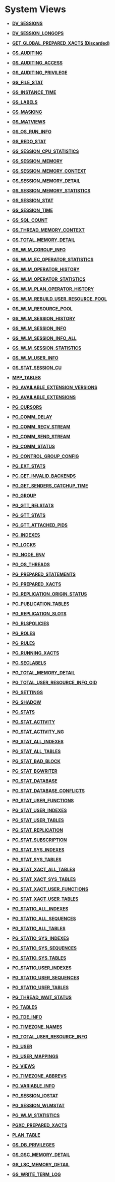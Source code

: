 # System Views<a name="EN-US_TOPIC_0289901002"></a>

-   **[DV\_SESSIONS](dv_sessions.md)**  

-   **[DV\_SESSION\_LONGOPS](dv_session_longops.md)**  

-   **[GET\_GLOBAL\_PREPARED\_XACTS \(Discarded\)](get_global_prepared_xacts-(discarded).md)**  

-   **[GS\_AUDITING](gs_auditing.md)**  

-   **[GS\_AUDITING\_ACCESS](gs_auditing_access.md)**  

-   **[GS\_AUDITING\_PRIVILEGE](gs_auditing_privilege.md)**  

-   **[GS\_FILE\_STAT](gs_file_stat.md)**  

-   **[GS\_INSTANCE\_TIME](gs_instance_time.md)**  

-   **[GS\_LABELS](gs_labels.md)**  

-   **[GS\_MASKING](gs_masking.md)**  

-   **[GS\_MATVIEWS](gs_matviews.md)**  

-   **[GS\_OS\_RUN\_INFO](gs_os_run_info.md)**  

-   **[GS\_REDO\_STAT](gs_redo_stat.md)**  

-   **[GS\_SESSION\_CPU\_STATISTICS](gs_session_cpu_statistics.md)**  

-   **[GS\_SESSION\_MEMORY](gs_session_memory.md)**  

-   **[GS\_SESSION\_MEMORY\_CONTEXT](gs_session_memory_context.md)**  

-   **[GS\_SESSION\_MEMORY\_DETAIL](gs_session_memory_detail.md)**  

-   **[GS\_SESSION\_MEMORY\_STATISTICS](gs_session_memory_statistics.md)**  

-   **[GS\_SESSION\_STAT](gs_session_stat.md)**  

-   **[GS\_SESSION\_TIME](gs_session_time.md)**  

-   **[GS\_SQL\_COUNT](gs_sql_count.md)**  

-   **[GS\_THREAD\_MEMORY\_CONTEXT](gs_thread_memory_context.md)**  

-   **[GS\_TOTAL\_MEMORY\_DETAIL](gs_total_memory_detail.md)**  

-   **[GS\_WLM\_CGROUP\_INFO](gs_wlm_cgroup_info.md)**  

-   **[GS\_WLM\_EC\_OPERATOR\_STATISTICS](gs_wlm_ec_operator_statistics.md)**  

-   **[GS\_WLM\_OPERATOR\_HISTORY](gs_wlm_operator_history.md)**  

-   **[GS\_WLM\_OPERATOR\_STATISTICS](gs_wlm_operator_statistics.md)**  

-   **[GS\_WLM\_PLAN\_OPERATOR\_HISTORY](gs_wlm_plan_operator_history.md)**  

-   **[GS\_WLM\_REBUILD\_USER\_RESOURCE\_POOL](gs_wlm_rebuild_user_resource_pool.md)**  

-   **[GS\_WLM\_RESOURCE\_POOL](gs_wlm_resource_pool.md)**  

-   **[GS\_WLM\_SESSION\_HISTORY](gs_wlm_session_history.md)**  

-   **[GS\_WLM\_SESSION\_INFO](gs_wlm_session_info.md)**  

-   **[GS\_WLM\_SESSION\_INFO\_ALL](gs_wlm_session_info_all.md)**  

-   **[GS\_WLM\_SESSION\_STATISTICS](gs_wlm_session_statistics.md)**  

-   **[GS\_WLM\_USER\_INFO](gs_wlm_user_info.md)**  

-   **[GS\_STAT\_SESSION\_CU](gs_stat_session_cu.md)**  

-   **[MPP\_TABLES](mpp_tables.md)**  

-   **[PG\_AVAILABLE\_EXTENSION\_VERSIONS](pg_available_extension_versions.md)**  

-   **[PG\_AVAILABLE\_EXTENSIONS](pg_available_extensions.md)**  

-   **[PG\_CURSORS](pg_cursors.md)**  

-   **[PG\_COMM\_DELAY](pg_comm_delay.md)**  

-   **[PG\_COMM\_RECV\_STREAM](pg_comm_recv_stream.md)**  

-   **[PG\_COMM\_SEND\_STREAM](pg_comm_send_stream.md)**  

-   **[PG\_COMM\_STATUS](pg_comm_status.md)**  

-   **[PG\_CONTROL\_GROUP\_CONFIG](pg_control_group_config.md)**  

-   **[PG\_EXT\_STATS](pg_ext_stats.md)**  

-   **[PG\_GET\_INVALID\_BACKENDS](pg_get_invalid_backends.md)**  

-   **[PG\_GET\_SENDERS\_CATCHUP\_TIME](pg_get_senders_catchup_time.md)**  

-   **[PG\_GROUP](pg_group.md)**  

-   **[PG\_GTT\_RELSTATS](pg_gtt_relstats.md)**  

-   **[PG\_GTT\_STATS](pg_gtt_stats.md)**  

-   **[PG\_GTT\_ATTACHED\_PIDS](pg_gtt_attached_pids.md)**  

-   **[PG\_INDEXES](pg_indexes.md)**  

-   **[PG\_LOCKS](pg_locks.md)**  

-   **[PG\_NODE\_ENV](pg_node_env.md)**  

-   **[PG\_OS\_THREADS](pg_os_threads.md)**  

-   **[PG\_PREPARED\_STATEMENTS](pg_prepared_statements.md)**  

-   **[PG\_PREPARED\_XACTS](pg_prepared_xacts.md)**  

-   **[PG\_REPLICATION\_ORIGIN\_STATUS](pg_replication_origin_status.md)**  

-   **[PG\_PUBLICATION\_TABLES](pg_publication_tables.md)**  

-   **[PG\_REPLICATION\_SLOTS](pg_replication_slots.md)**  

-   **[PG\_RLSPOLICIES](pg_rlspolicies.md)**  

-   **[PG\_ROLES](pg_roles.md)**  

-   **[PG\_RULES](pg_rules.md)**  

-   **[PG\_RUNNING\_XACTS](pg_running_xacts.md)**  

-   **[PG\_SECLABELS](pg_seclabels.md)**  

-   **[PG\_TOTAL\_MEMORY\_DETAIL](pg_total_memory_detail.md)**  

-   **[PG\_TOTAL\_USER\_RESOURCE\_INFO\_OID](pg_total_user_resource_info_oid.md)**  

-   **[PG\_SETTINGS](pg_settings.md)**  

-   **[PG\_SHADOW](pg_shadow.md)**  

-   **[PG\_STATS](pg_stats.md)**  

-   **[PG\_STAT\_ACTIVITY](pg_stat_activity.md)**  

-   **[PG\_STAT\_ACTIVITY\_NG](pg_stat_activity_ng.md)**  

-   **[PG\_STAT\_ALL\_INDEXES](pg_stat_all_indexes.md)**  

-   **[PG\_STAT\_ALL\_TABLES](pg_stat_all_tables.md)**  

-   **[PG\_STAT\_BAD\_BLOCK](pg_stat_bad_block.md)**  

-   **[PG\_STAT\_BGWRITER](pg_stat_bgwriter.md)**  

-   **[PG\_STAT\_DATABASE](pg_stat_database.md)**  

-   **[PG\_STAT\_DATABASE\_CONFLICTS](pg_stat_database_conflicts.md)**  

-   **[PG\_STAT\_USER\_FUNCTIONS](pg_stat_user_functions.md)**  

-   **[PG\_STAT\_USER\_INDEXES](pg_stat_user_indexes.md)**  

-   **[PG\_STAT\_USER\_TABLES](pg_stat_user_tables.md)**  

-   **[PG\_STAT\_REPLICATION](pg_stat_replication.md)**  

-   **[PG\_STAT\_SUBSCRIPTION](pg_stat_subscription.md)**  

-   **[PG\_STAT\_SYS\_INDEXES](pg_stat_sys_indexes.md)**  

-   **[PG\_STAT\_SYS\_TABLES](pg_stat_sys_tables.md)**  

-   **[PG\_STAT\_XACT\_ALL\_TABLES](pg_stat_xact_all_tables.md)**  

-   **[PG\_STAT\_XACT\_SYS\_TABLES](pg_stat_xact_sys_tables.md)**  

-   **[PG\_STAT\_XACT\_USER\_FUNCTIONS](pg_stat_xact_user_functions.md)**  

-   **[PG\_STAT\_XACT\_USER\_TABLES](pg_stat_xact_user_tables.md)**  

-   **[PG\_STATIO\_ALL\_INDEXES](pg_statio_all_indexes.md)**  

-   **[PG\_STATIO\_ALL\_SEQUENCES](pg_statio_all_sequences.md)**  

-   **[PG\_STATIO\_ALL\_TABLES](pg_statio_all_tables.md)**  

-   **[PG\_STATIO\_SYS\_INDEXES](pg_statio_sys_indexes.md)**  

-   **[PG\_STATIO\_SYS\_SEQUENCES](pg_statio_sys_sequences.md)**  

-   **[PG\_STATIO\_SYS\_TABLES](pg_statio_sys_tables.md)**  

-   **[PG\_STATIO\_USER\_INDEXES](pg_statio_user_indexes.md)**  

-   **[PG\_STATIO\_USER\_SEQUENCES](pg_statio_user_sequences.md)**  

-   **[PG\_STATIO\_USER\_TABLES](pg_statio_user_tables.md)**  

-   **[PG\_THREAD\_WAIT\_STATUS](pg_thread_wait_status.md)**  

-   **[PG\_TABLES](pg_tables.md)**  

-   **[PG\_TDE\_INFO](pg_tde_info.md)**  

-   **[PG\_TIMEZONE\_NAMES](pg_timezone_names.md)**  

-   **[PG\_TOTAL\_USER\_RESOURCE\_INFO](pg_total_user_resource_info.md)**  

-   **[PG\_USER](pg_user.md)**  

-   **[PG\_USER\_MAPPINGS](pg_user_mappings.md)**  

-   **[PG\_VIEWS](pg_views.md)**  

-   **[PG\_TIMEZONE\_ABBREVS](pg_timezone_abbrevs.md)**  

-   **[PG\_VARIABLE\_INFO](pg_variable_info.md)**  

-   **[PG\_SESSION\_IOSTAT](pg_session_iostat.md)**  

-   **[PG\_SESSION\_WLMSTAT](pg_session_wlmstat.md)**  

-   **[PG\_WLM\_STATISTICS](pg_wlm_statistics.md)**  

-   **[PGXC\_PREPARED\_XACTS](pgxc_prepared_xacts.md)**  

-   **[PLAN\_TABLE](plan_table.md)**  

-   **[GS\_DB\_PRIVILEGES](gs_db_privileges.md)**  

-   **[GS\_GSC\_MEMORY\_DETAIL](gs_gsc_memory_detail.md)**  

-   **[GS\_LSC\_MEMORY\_DETAIL](gs_lsc_memory_detail.md)**  

-   **[GS\_WRITE\_TERM\_LOG](en-us_topic_0000001212336584.md)**  



